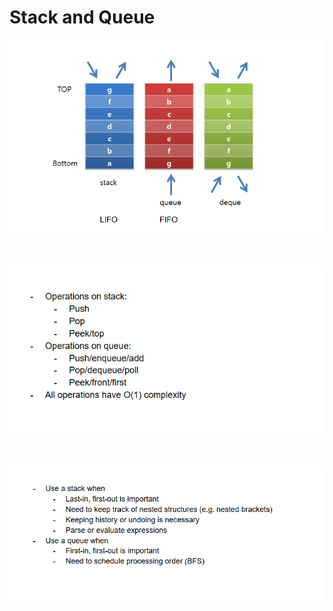 # Stack and Queue

![](./images/Screenshot_2.png)

<br>

![](./images/Screenshot_1.png)

<br>

![](./images/Screenshot_3.png)

